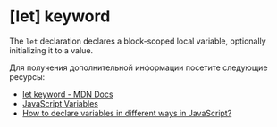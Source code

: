 # [let] keyword

The `let` declaration declares a block-scoped local variable, optionally initializing it to a value.

Для получения дополнительной информации посетите следующие ресурсы:

- [let keyword - MDN Docs](https://developer.mozilla.org/en-US/docs/Web/JavaScript/Reference/Statements/let)
- [JavaScript Variables](https://javascript.info/variables)
- [How to declare variables in different ways in JavaScript?](https://www.geeksforgeeks.org/how-to-declare-variables-in-different-ways-in-javascript/)
